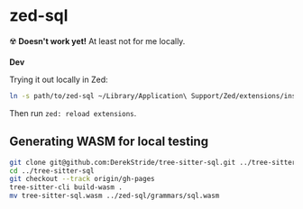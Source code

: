 # zed-sql

☢️ **Doesn't work yet!** At least not for me locally.

**Dev**

Trying it out locally in Zed:
```bash
ln -s path/to/zed-sql ~/Library/Application\ Support/Zed/extensions/installed/zed-sql
```
Then run `zed: reload extensions`.

## Generating WASM for local testing

```bash
git clone git@github.com:DerekStride/tree-sitter-sql.git ../tree-sitter-sql
cd ../tree-sitter-sql
git checkout --track origin/gh-pages
tree-sitter-cli build-wasm .
mv tree-sitter-sql.wasm ../zed-sql/grammars/sql.wasm
```
